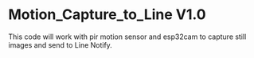 # Motion_Capture_to_Line V1.0
This code will work with pir motion sensor and esp32cam to capture still images and send to Line Notify.
